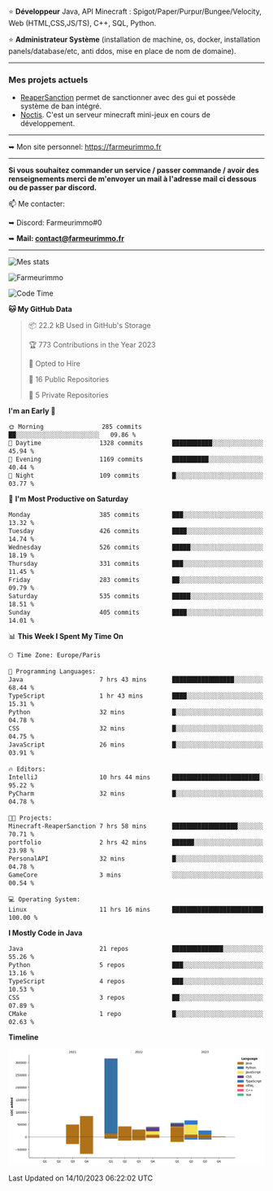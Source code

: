⭐ **Développeur** Java, API Minecraft : Spigot/Paper/Purpur/Bungee/Velocity, Web (HTML,CSS,JS/TS), C++, SQL, Python.

⭐ **Administrateur Système** (installation de machine, os, docker, installation panels/database/etc, anti ddos, mise en place de nom de domaine).

---

### Mes projets actuels
- [ReaperSanction](https://www.spigotmc.org/resources/reapersanction.89580/) permet de sanctionner avec des gui et possède système de ban intégré.
- [Noctis](https://discord.gg/ydRurvUJ8U). C'est un serveur minecraft mini-jeux en cours de développement.

---

➥ Mon site personnel: https://farmeurimmo.fr

---

**Si vous souhaitez commander un service / passer commande / avoir des renseignements merci de m'envoyer un mail à l'adresse mail ci dessous ou de passer par discord.**

📫 Me contacter:
 
   ➥ Discord: Farmeurimmo#0
   
   ➥ **Mail: contact@farmeurimmo.fr**

---

![Mes stats](https://github-readme-stats.farmeurimmo.fr/api?username=Farmeurimmo&count_private=true&show_icons=true&theme=radical)

<img src="https://komarev.com/ghpvc/?username=Farmeurimmo" alt="Farmeurimmo" />

<!--START_SECTION:waka-->
![Code Time](http://img.shields.io/badge/Code%20Time-947%20hrs%203%20mins-blue)

**🐱 My GitHub Data** 

> 📦 22.2 kB Used in GitHub's Storage 
 > 
> 🏆 773 Contributions in the Year 2023
 > 
> 💼 Opted to Hire
 > 
> 📜 16 Public Repositories 
 > 
> 🔑 5 Private Repositories 
 > 
**I'm an Early 🐤** 

```text
🌞 Morning                285 commits         ██░░░░░░░░░░░░░░░░░░░░░░░   09.86 % 
🌆 Daytime                1328 commits        ███████████░░░░░░░░░░░░░░   45.94 % 
🌃 Evening                1169 commits        ██████████░░░░░░░░░░░░░░░   40.44 % 
🌙 Night                  109 commits         █░░░░░░░░░░░░░░░░░░░░░░░░   03.77 % 
```
📅 **I'm Most Productive on Saturday** 

```text
Monday                   385 commits         ███░░░░░░░░░░░░░░░░░░░░░░   13.32 % 
Tuesday                  426 commits         ████░░░░░░░░░░░░░░░░░░░░░   14.74 % 
Wednesday                526 commits         █████░░░░░░░░░░░░░░░░░░░░   18.19 % 
Thursday                 331 commits         ███░░░░░░░░░░░░░░░░░░░░░░   11.45 % 
Friday                   283 commits         ██░░░░░░░░░░░░░░░░░░░░░░░   09.79 % 
Saturday                 535 commits         █████░░░░░░░░░░░░░░░░░░░░   18.51 % 
Sunday                   405 commits         ████░░░░░░░░░░░░░░░░░░░░░   14.01 % 
```


📊 **This Week I Spent My Time On** 

```text
🕑︎ Time Zone: Europe/Paris

💬 Programming Languages: 
Java                     7 hrs 43 mins       █████████████████░░░░░░░░   68.44 % 
TypeScript               1 hr 43 mins        ████░░░░░░░░░░░░░░░░░░░░░   15.31 % 
Python                   32 mins             █░░░░░░░░░░░░░░░░░░░░░░░░   04.78 % 
CSS                      32 mins             █░░░░░░░░░░░░░░░░░░░░░░░░   04.75 % 
JavaScript               26 mins             █░░░░░░░░░░░░░░░░░░░░░░░░   03.91 % 

🔥 Editors: 
IntelliJ                 10 hrs 44 mins      ████████████████████████░   95.22 % 
PyCharm                  32 mins             █░░░░░░░░░░░░░░░░░░░░░░░░   04.78 % 

🐱‍💻 Projects: 
Minecraft-ReaperSanction 7 hrs 58 mins       ██████████████████░░░░░░░   70.71 % 
portfolio                2 hrs 42 mins       ██████░░░░░░░░░░░░░░░░░░░   23.98 % 
PersonalAPI              32 mins             █░░░░░░░░░░░░░░░░░░░░░░░░   04.78 % 
GameCore                 3 mins              ░░░░░░░░░░░░░░░░░░░░░░░░░   00.54 % 

💻 Operating System: 
Linux                    11 hrs 16 mins      █████████████████████████   100.00 % 
```

**I Mostly Code in Java** 

```text
Java                     21 repos            ██████████████░░░░░░░░░░░   55.26 % 
Python                   5 repos             ███░░░░░░░░░░░░░░░░░░░░░░   13.16 % 
TypeScript               4 repos             ███░░░░░░░░░░░░░░░░░░░░░░   10.53 % 
CSS                      3 repos             ██░░░░░░░░░░░░░░░░░░░░░░░   07.89 % 
CMake                    1 repo              █░░░░░░░░░░░░░░░░░░░░░░░░   02.63 % 
```



**Timeline**

![Lines of Code chart](https://raw.githubusercontent.com/Farmeurimmo/Farmeurimmo/main/assets/bar_graph.png)


 Last Updated on 14/10/2023 06:22:02 UTC
<!--END_SECTION:waka-->
